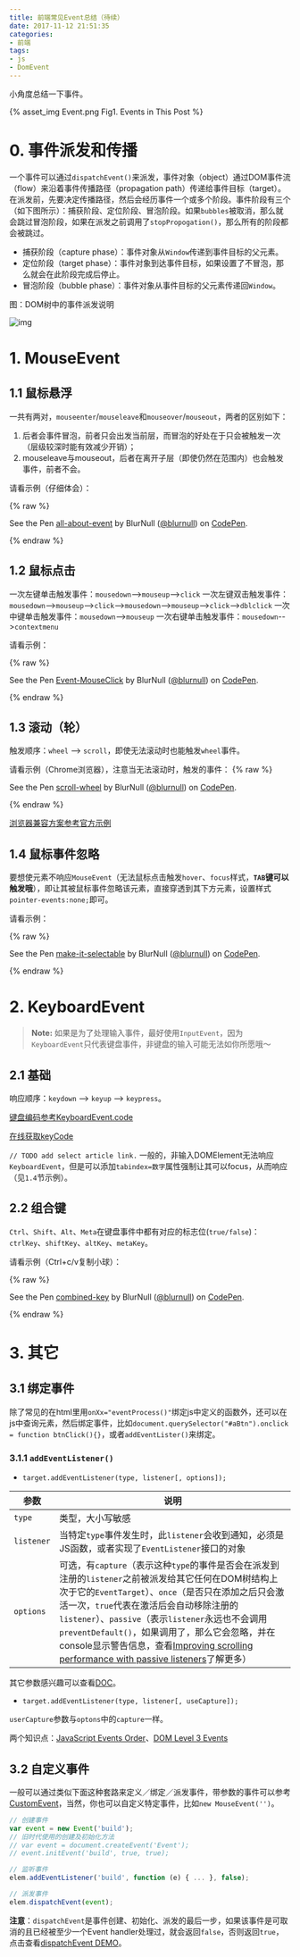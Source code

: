 ```yaml
---
title: 前端常见Event总结（待续）
date: 2017-11-12 21:51:35
categories:
- 前端
tags:
- js
- DomEvent
---
```


小角度总结一下事件。

{% asset_img Event.png Fig1. Events in This Post %}

<!-- more -->

# 0. 事件派发和传播

一个事件可以通过`dispatchEvent()`来派发，事件对象（object）通过DOM事件流（flow）来沿着事件传播路径（propagation path）传递给事件目标（target）。在派发前，先要决定传播路径，然后会经历事件一个或多个阶段。事件阶段有三个（如下图所示）：捕获阶段、定位阶段、冒泡阶段。如果`bubbles`被取消，那么就会跳过冒泡阶段，如果在派发之前调用了`stopPropogation()`，那么所有的阶段都会被跳过。

* 捕获阶段（capture phase）：事件对象从`Window`传递到事件目标的父元素。
* 定位阶段（target phase）：事件对象到达事件目标，如果设置了不冒泡，那么就会在此阶段完成后停止。
* 冒泡阶段（bubble phase）：事件对象从事件目标的父元素传递回`Window`。

图：DOM树中的事件派发说明

![img](https://www.w3.org/TR/DOM-Level-3-Events/images/eventflow.svg)

# 1. MouseEvent

## 1.1 鼠标悬浮

一共有两对，`mouseenter`/`mouseleave`和`mouseover`/`mouseout`，两者的区别如下：
1. 后者会事件冒泡，前者只会出发当前层，而冒泡的好处在于只会被触发一次（层级较深时能有效减少开销）；
2. mouseleave与mouseout，后者在离开子层（即使仍然在范围内）也会触发事件，前者不会。

请看示例（仔细体会）：

{% raw %}
<p data-height="265" data-theme-id="dark" data-slug-hash="bYWBzv" data-default-tab="result" data-user="blurnull" data-embed-version="2" data-pen-title="all-about-event" data-preview="true" class="codepen">See the Pen <a href="https://codepen.io/blurnull/pen/bYWBzv/">all-about-event</a> by BlurNull (<a href="https://codepen.io/blurnull">@blurnull</a>) on <a href="https://codepen.io">CodePen</a>.</p>
<script async src="https://production-assets.codepen.io/assets/embed/ei.js"></script>
{% endraw %}



## 1.2 鼠标点击

一次左键单击触发事件：`mousedown`-->`mouseup`-->`click`
一次左键双击触发事件：`mousedown`-->`mouseup`-->`click`-->`mousedown`-->`mouseup`-->`click`-->`dblclick`
一次中键单击触发事件：`mousedown`-->`mouseup`
一次右键单击触发事件：`mousedown`-->`contextmenu`

请看示例：

{% raw %}
<p data-height="265" data-theme-id="dark" data-slug-hash="OOgVLy" data-default-tab="result" data-user="blurnull" data-embed-version="2" data-pen-title="Event-MouseClick" data-preview="true" class="codepen">See the Pen <a href="https://codepen.io/blurnull/pen/OOgVLy/">Event-MouseClick</a> by BlurNull (<a href="https://codepen.io/blurnull">@blurnull</a>) on <a href="https://codepen.io">CodePen</a>.</p>
<script async src="https://production-assets.codepen.io/assets/embed/ei.js"></script>
{% endraw %}

## 1.3 滚动（轮）
触发顺序：`wheel` --> `scroll`，即使无法滚动时也能触发`wheel`事件。

请看示例（Chrome浏览器），注意当无法滚动时，触发的事件：
{% raw %}
<p data-height="265" data-theme-id="dark" data-slug-hash="bYoJgx" data-default-tab="result" data-user="blurnull" data-embed-version="2" data-pen-title="scroll-wheel" data-preview="true" class="codepen">See the Pen <a href="https://codepen.io/blurnull/pen/bYoJgx/">scroll-wheel</a> by BlurNull (<a href="https://codepen.io/blurnull">@blurnull</a>) on <a href="https://codepen.io">CodePen</a>.</p>
<script async src="https://production-assets.codepen.io/assets/embed/ei.js"></script>
{% endraw %}


[浏览器兼容方案参考官方示例](https://developer.mozilla.org/en-US/docs/Web/Events/wheel#Listening_to_this_event_across_browser)

## 1.4 鼠标事件忽略

要想使元素不响应`MouseEvent`（无法鼠标点击触发`hover`、`focus`样式，**`TAB`键可以触发哦**），即让其被鼠标事件忽略该元素，直接穿透到其下方元素，设置样式`pointer-events:none;`即可。

请看示例：

{% raw %}
<p data-height="265" data-theme-id="dark" data-slug-hash="ooeKpG" data-default-tab="result" data-user="blurnull" data-embed-version="2" data-pen-title="make-it-selectable" data-preview="true" class="codepen">See the Pen <a href="https://codepen.io/blurnull/pen/ooeKpG/">make-it-selectable</a> by BlurNull (<a href="https://codepen.io/blurnull">@blurnull</a>) on <a href="https://codepen.io">CodePen</a>.</p>
<script async src="https://production-assets.codepen.io/assets/embed/ei.js"></script>
{% endraw %}

# 2. KeyboardEvent
>**Note:** 如果是为了处理输入事件，最好使用`InputEvent`，因为`KeyboardEvent`只代表键盘事件，非键盘的输入可能无法如你所愿哦～

## 2.1 基础
响应顺序：`keydown` --> `keyup` --> `keypress`。

[键盘编码参考KeyboardEvent.code](https://developer.mozilla.org/en-US/docs/Web/API/KeyboardEvent/code#Code_values_on_Windows)

[在线获取keyCode](http://keycode.info/)

`// TODO add select article link.`
一般的，非输入DOMElement无法响应`KeyboardEvent`，但是可以添加`tabindex=数字`属性强制让其可以focus，从而响应（见`1.4`节示例）。

## 2.2 组合键

`Ctrl`、`Shift`、`Alt`、`Meta`在键盘事件中都有对应的标志位(`true/false`)：`ctrlKey`、`shiftKey`、`altKey`、`metaKey`。

请看示例（Ctrl+c/v复制小球）：

{% raw %}
<p data-height="265" data-theme-id="dark" data-slug-hash="POERXz" data-default-tab="result" data-user="blurnull" data-embed-version="2" data-pen-title="combined-key" data-preview="true" class="codepen">See the Pen <a href="https://codepen.io/blurnull/pen/POERXz/">combined-key</a> by BlurNull (<a href="https://codepen.io/blurnull">@blurnull</a>) on <a href="https://codepen.io">CodePen</a>.</p>
<script async src="https://production-assets.codepen.io/assets/embed/ei.js"></script>
{% endraw %}

# 3. 其它

## 3.1 绑定事件

除了常见的在html里用`onXx="eventProcess()"`绑定js中定义的函数外，还可以在js中查询元素，然后绑定事件，比如`document.querySelector("#aBtn").onclick = function btnClick(){}`，或者`addEventLister()`来绑定。

### 3.1.1 `addEventListener()`

* `target.addEventListener(type, listener[, options]);`

|参数|说明|
|----|----|
|`type`|类型，大小写敏感|
|`listener`|当特定`type`事件发生时，此`listener`会收到通知，必须是JS函数，或者实现了`EventListener`接口的对象|
|`options`|可选，有`capture`（表示这种`type`的事件是否会在派发到注册的`listener`之前被派发给其它任何在DOM树结构上次于它的`EventTarget`）、`once`（是否只在添加之后只会激活一次，`true`代表在激活后会自动移除注册的`listener`）、`passive`（表示`listener`永远也不会调用`preventDefault()`，如果调用了，那么它会忽略，并在console显示警告信息，查看[Improving scrolling performance with passive listeners](https://developer.mozilla.org/en-US/docs/Web/API/EventTarget/addEventListener#Improving_scrolling_performance_with_passive_listeners)了解更多）|

其它参数感兴趣可以查看[DOC](https://developer.mozilla.org/en-US/docs/Web/API/EventTarget/addEventListener)。

* `target.addEventListener(type, listener[, useCapture]);`

`userCapture`参数与`optons`中的`capture`一样。

两个知识点：[JavaScript Events Order](https://www.quirksmode.org/js/events_order.html#link4)、[DOM Level 3 Events](https://www.w3.org/TR/DOM-Level-3-Events/#event-flow)

## 3.2 自定义事件

一般可以通过类似下面这种套路来定义／绑定／派发事件，带参数的事件可以参考[CustomEvent](https://developer.mozilla.org/en-US/docs/Web/API/CustomEvent)，当然，你也可以自定义特定事件，比如`new MouseEvent('')`。

```js
// 创建事件
var event = new Event('build');
// 旧时代使用的创建及初始化方法
// var event = document.createEvent('Event');
// event.initEvent('build', true, true);

// 监听事件
elem.addEventListener('build', function (e) { ... }, false);

// 派发事件
elem.dispatchEvent(event);
```

**注意**：`dispatchEvent`是事件创建、初始化、派发的最后一步，如果该事件是可取消的且已经被至少一个Event handler处理过，就会返回`false`，否则返回`true`，点击查看[dispatchEvent DEMO](https://developer.mozilla.org/samples/domref/dispatchEvent.html)。